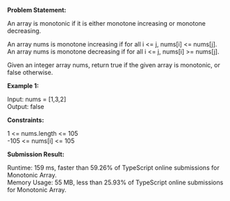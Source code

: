 **Problem Statement:**

An array is monotonic if it is either monotone increasing or monotone decreasing.

An array nums is monotone increasing if for all i <= j, nums[i] <= nums[j]. An array nums is monotone decreasing if for all i <= j, nums[i] >= nums[j].

Given an integer array nums, return true if the given array is monotonic, or false otherwise.

 
**Example 1:**

Input: nums = [1,3,2]  
Output: false

**Constraints:**

1 <= nums.length <= 105  
-105 <= nums[i] <= 105

**Submission Result:**

Runtime: 159 ms, faster than 59.26% of TypeScript online submissions for Monotonic Array.  
Memory Usage: 55 MB, less than 25.93% of TypeScript online submissions for Monotonic Array.